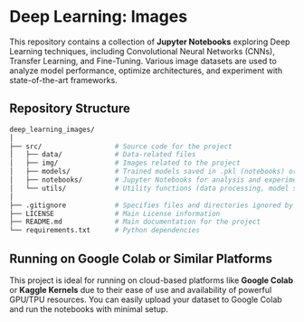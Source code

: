 # Deep Learning: Images

This repository contains a collection of **Jupyter Notebooks** exploring Deep Learning techniques, including Convolutional Neural Networks (CNNs), Transfer Learning, and Fine-Tuning. Various image datasets are used to analyze model performance, optimize architectures, and experiment with state-of-the-art frameworks.

## Repository Structure

```bash
deep_learning_images/
│
├── src/                  # Source code for the project
│   ├── data/             # Data-related files
│   ├── img/              # Images related to the project
│   ├── models/           # Trained models saved in .pkl (notebooks) or .joblib (train.py)
│   ├── notebooks/        # Jupyter Notebooks for analysis and experimentation (numbered)
│   └── utils/            # Utility functions (data processing, model setup, etc.)
│
├── .gitignore            # Specifies files and directories ignored by Git
├── LICENSE               # Main License information
├── README.md             # Main documentation for the project
└── requirements.txt      # Python dependencies
```

## Running on Google Colab or Similar Platforms

This project is ideal for running on cloud-based platforms like **Google Colab** or **Kaggle Kernels** due to their ease of use and availability of powerful GPU/TPU resources. You can easily upload your dataset to Google Colab and run the notebooks with minimal setup.

